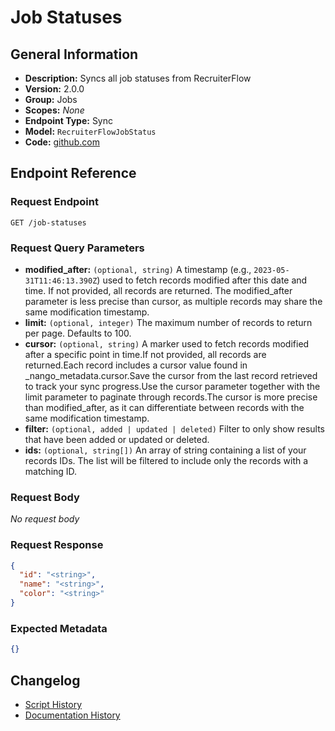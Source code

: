 <!-- BEGIN GENERATED CONTENT -->
# Job Statuses

## General Information

- **Description:** Syncs all job statuses from RecruiterFlow
- **Version:** 2.0.0
- **Group:** Jobs
- **Scopes:** _None_
- **Endpoint Type:** Sync
- **Model:** `RecruiterFlowJobStatus`
- **Code:** [github.com](https://github.com/NangoHQ/integration-templates/tree/main/integrations/recruiterflow/syncs/job-statuses.ts)


## Endpoint Reference

### Request Endpoint

`GET /job-statuses`

### Request Query Parameters

- **modified_after:** `(optional, string)` A timestamp (e.g., `2023-05-31T11:46:13.390Z`) used to fetch records modified after this date and time. If not provided, all records are returned. The modified_after parameter is less precise than cursor, as multiple records may share the same modification timestamp.
- **limit:** `(optional, integer)` The maximum number of records to return per page. Defaults to 100.
- **cursor:** `(optional, string)` A marker used to fetch records modified after a specific point in time.If not provided, all records are returned.Each record includes a cursor value found in _nango_metadata.cursor.Save the cursor from the last record retrieved to track your sync progress.Use the cursor parameter together with the limit parameter to paginate through records.The cursor is more precise than modified_after, as it can differentiate between records with the same modification timestamp.
- **filter:** `(optional, added | updated | deleted)` Filter to only show results that have been added or updated or deleted.
- **ids:** `(optional, string[])` An array of string containing a list of your records IDs. The list will be filtered to include only the records with a matching ID.

### Request Body

_No request body_

### Request Response

```json
{
  "id": "<string>",
  "name": "<string>",
  "color": "<string>"
}
```

### Expected Metadata

```json
{}
```

## Changelog

- [Script History](https://github.com/NangoHQ/integration-templates/commits/main/integrations/recruiterflow/syncs/job-statuses.ts)
- [Documentation History](https://github.com/NangoHQ/integration-templates/commits/main/integrations/recruiterflow/syncs/job-statuses.md)

<!-- END  GENERATED CONTENT -->

